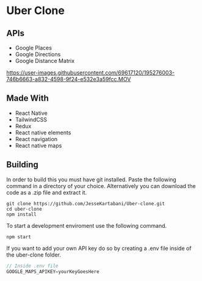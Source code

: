# Uber Clone

## APIs

- Google Places
- Google Directions
- Google Distance Matrix

https://user-images.githubusercontent.com/69617120/195276003-746b6663-a832-4598-9f24-e532e3a59fcc.MOV

## Made With

- React Native
- TailwindCSS
- Redux
- React native elements
- React navigation
- React native maps

## Building

In order to build this you must have git installed.  Paste the following command in a directory of your choice.
Alternatively you can download the code as a .zip file and extract it.

~~~git
git clone https://github.com/JesseKartabani/Uber-clone.git
cd uber-clone
npm install
~~~

To start a development enviroment use the following command.

~~~npm
npm start
~~~

If you want to add your own API key do so by creating a .env file inside of the uber-clone folder.

~~~js
// Inside .env file
GOOGLE_MAPS_APIKEY=yourKeyGoesHere
~~~

